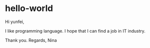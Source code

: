 # hello-world
Hi yunfei,

I like programming language. I hope that I can find a job in IT industry.

Thank you.
Regards,
Nina

